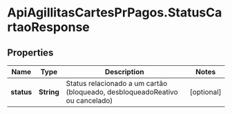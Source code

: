 # ApiAgillitasCartesPrPagos.StatusCartaoResponse

## Properties
Name | Type | Description | Notes
------------ | ------------- | ------------- | -------------
**status** | **String** | Status relacionado a um cartão (bloqueado, desbloqueadoReativo ou cancelado) | [optional] 


